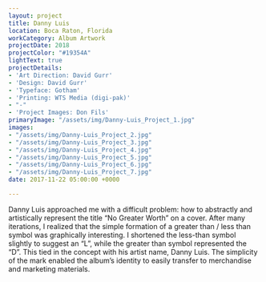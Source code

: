 ```yaml
---
layout: project
title: Danny Luis
location: Boca Raton, Florida
workCategory: Album Artwork
projectDate: 2018
projectColor: "#19354A"
lightText: true
projectDetails:
- 'Art Direction: David Gurr'
- 'Design: David Gurr'
- 'Typeface: Gotham'
- 'Printing: WTS Media (digi-pak)'
- "-"
- 'Project Images: Don Fils'
primaryImage: "/assets/img/Danny-Luis_Project_1.jpg"
images:
- "/assets/img/Danny-Luis_Project_2.jpg"
- "/assets/img/Danny-Luis_Project_3.jpg"
- "/assets/img/Danny-Luis_Project_4.jpg"
- "/assets/img/Danny-Luis_Project_5.jpg"
- "/assets/img/Danny-Luis_Project_6.jpg"
- "/assets/img/Danny-Luis_Project_7.jpg"
date: 2017-11-22 05:00:00 +0000

---
```

Danny Luis approached me with a difficult problem: how to abstractly and artistically represent the title “No Greater Worth” on a cover. After many iterations, I realized that the simple formation of a greater than / less than symbol was graphically interesting. I shortened the less-than symbol slightly to suggest an “L”, while the greater than symbol represented the “D”. This tied in the concept with his artist name, Danny Luis. The simplicity of the mark enabled the album’s identity to easily transfer to merchandise and marketing materials.